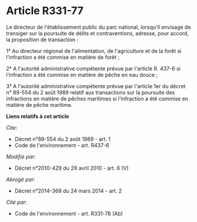 # Article R331-77

Le directeur de l'établissement public du parc national, lorsqu'il envisage de transiger sur la poursuite de délits et
contraventions, adresse, pour accord, la proposition de transaction : 

1° Au directeur régional de l'alimentation, de l'agriculture et de la forêt si l'infraction a été commise en matière de
forêt ; 

2° A l'autorité administrative compétente prévue par l'article R. 437-6 si l'infraction a été commise en matière de pêche en
eau douce ; 

3° A l'autorité administrative compétente prévue par l'article 1er du décret n° 89-554 du 2 août 1989 relatif aux
transactions sur la poursuite des infractions en matière de pêches maritimes si l'infraction a été commise en matière de
pêche maritime.

**Liens relatifs à cet article**

_Cite_:

  - Décret n°89-554 du 2 août 1989 - art. 1
  - Code de l'environnement - art. R437-6

_Modifié par_:

  - Décret n°2010-429 du 29 avril 2010 - art. 6 (V)

_Abrogé par_:

  - Décret n°2014-368 du 24 mars 2014 - art. 2

_Cité par_:

  - Code de l'environnement - art. R331-78 (Ab)
